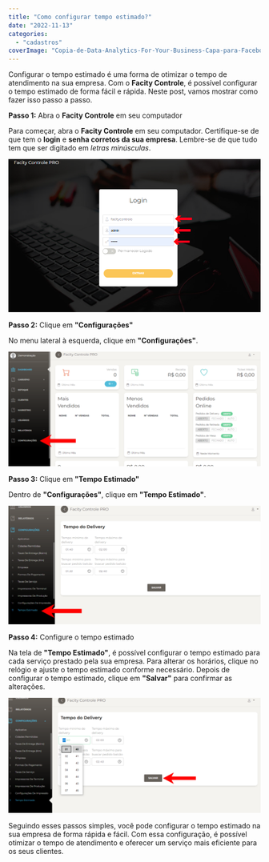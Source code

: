 ```yaml
---
title: "Como configurar tempo estimado?"
date: "2022-11-13"
categories: 
  - "cadastros"
coverImage: "Copia-de-Data-Analytics-For-Your-Business-Capa-para-Facebook-1640-×-724-px-8-1.png"
---
```


Configurar o tempo estimado é uma forma de otimizar o tempo de atendimento na sua empresa. Com o **Facity Controle**, é possível configurar o tempo estimado de forma fácil e rápida. Neste post, vamos mostrar como fazer isso passo a passo.

**Passo 1:** Abra o **Facity Controle** em seu computador

Para começar, abra o **Facity Controle** em seu computador. Certifique-se de que tem o **login** e **senha corretos da sua empresa**. Lembre-se de que tudo tem que ser digitado em _letras minúsculas_.

![](images/image-40.png)

**Passo 2:** Clique em **"Configurações"**

No menu lateral à esquerda, clique em **"Configurações"**.

![](images/image-41-1024x464.png)

**Passo 3:** Clique em **"Tempo Estimado"**

Dentro de **"Configurações"**, clique em **"Tempo Estimado"**.

![](images/12_11_2022-18_55_37-1024x481.png)

**Passo 4:** Configure o tempo estimado

Na tela de **"Tempo Estimado"**, é possível configurar o tempo estimado para cada serviço prestado pela sua empresa. Para alterar os horários, clique no relógio e ajuste o tempo estimado conforme necessário. Depois de configurar o tempo estimado, clique em **"Salvar"** para confirmar as alterações.

![](images/12_11_2022-19_02_41-1024x468.png)

Seguindo esses passos simples, você pode configurar o tempo estimado na sua empresa de forma rápida e fácil. Com essa configuração, é possível otimizar o tempo de atendimento e oferecer um serviço mais eficiente para os seus clientes.
